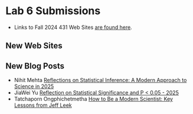 # Lab 6 Submissions

- Links to Fall 2024 431 Web Sites [are found here](https://github.com/THOMASELOVE/431-labs-2024/tree/main/lab7#new-completed-websites-by-students-in-this-years-class).

## New Web Sites


## New Blog Posts

- Nihit Mehta [Reflections on Statistical Inference: A Modern Approach to Science in 2025](https://nnm32.github.io/nnm32/Scientific%20Insights%20and%20Blogs/)
- JiaWei Yu [Reflection on Statistical Significance and P < 0.05 - 2025](https://jiyu3048.github.io/jiyu3048/blog/)
- Tatchaporn Ongphichetmetha [How to Be a Modern Scientist: Key Lessons from Jeff Leek](https://tatchaporn.github.io/tatchaporn/blogs/)

